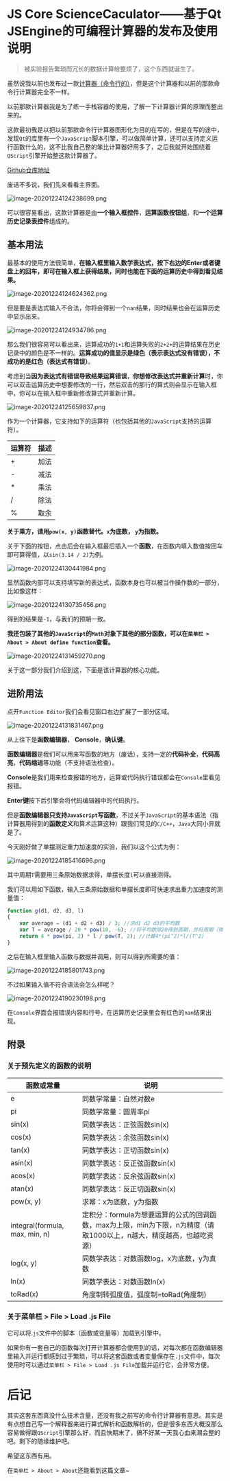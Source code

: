# JS Core ScienceCaculator——基于Qt JSEngine的可编程计算器的发布及使用说明

> 被实验报告繁琐而冗长的数据计算给整烦了，这个东西就诞生了。

虽然说我以前也发布过一款[计算器（命令行的）](https://paopaopaoge.xyz/archives/49.html)，但是这个计算器和以前的那款命令行计算器完全不一样。

以前那款计算器我是为了练一手栈容器的使用，了解一下计算器计算的原理而整出来的。

这款最初我是以把以前那款命令行计算器图形化为目的在写的，但是在写的途中，发现`Qt`的库里有一个`JavaScript`脚本引擎，可以做简单计算，还可以支持定义运行函数什么的，这不比我自己整的笨比计算器好用多了，之后我就开始围绕着`QScript`引擎开始整这款计算器了。

[Github仓库地址](https://github.com/AdamXuD/JSCoreCaculator)

废话不多说，我们先来看看主界面。

![image-20201224124238699.png](https://paopaopaoge.xyz/usr/uploads/2020/12/3180910111.png#vwid=411&vhei=708)

可以很容易看出，这款计算器是由**一个输入框控件**，**运算函数按钮组**，和**一个运算历史记录表控件**组成的。

## 基本用法

最基本的使用方法很简单，**在输入框里输入数学表达式，按下右边的Enter或者键盘上的回车，即可在输入框上获得结果，同时也能在下面的运算历史中得到看见结果。**

![image-20201224124624362.png](https://paopaopaoge.xyz/usr/uploads/2020/12/3913515808.png#vwid=829&vhei=712)

但是要是表达式输入不合法，你将会得到一个`nan`结果，同时结果也会在运算历史中显示出来。

![image-20201224124934786.png](https://paopaopaoge.xyz/usr/uploads/2020/12/86043598.png#vwid=829&vhei=712)

那么我们很容易可以看出来，运算成功的`1+1`和运算失败的`2+2+`的运算结果在历史记录中的颜色是不一样的。**运算成功的值显示是绿色（表示表达式没有错误），不成功的是红色（表达式有错误）**。

考虑到当**因为表达式有错误导致结果运算错误**，**你想修改表达式并重新计算**时，你可以双击运算历史中想要修改的一行，然后双击的那行的算式则会显示在输入框中，你可以在输入框中重新修改算式并重新计算。

![image-20201224125659837.png](https://paopaopaoge.xyz/usr/uploads/2020/12/4039382454.png#vwid=829&vhei=712)

作为一个计算器，它支持如下的运算符（也包括其他的`JavaScript`支持的运算符）。

| 运算符 | 描述 |
| :----- | :--- |
| +      | 加法 |
| -      | 减法 |
| *      | 乘法 |
| /      | 除法 |
| %      | 取余 |

**关于乘方，请用`pow(x, y)`函数替代。`x`为底数， `y`为指数。**

关于下面的按钮，点击后会在输入框最后插入一个**函数**，在函数内填入数值按回车即可算得值，以`sin(3.14 / 2)`为例。

![image-20201224130441984.png](https://paopaopaoge.xyz/usr/uploads/2020/12/1623363009.png#vwid=829&vhei=712)

显然函数内部可以支持填写新的表达式，函数本身也可以被当作操作数的一部分，比如像这样：

![image-20201224130735456.png](https://paopaopaoge.xyz/usr/uploads/2020/12/3604530932.png#vwid=638&vhei=708)

得到的结果是`-1`，与我们的预期一致。

**我还包装了其他的`JavaScript`的`Math`对象下其他的部分函数，可以在`菜单栏 > About > About define function`查看。**

![image-20201224131459270.png](https://paopaopaoge.xyz/usr/uploads/2020/12/170494229.png#vwid=638&vhei=708)

关于这一部分我们介绍到这，下面是该计算器的核心功能。

## 进阶用法

点开`Function Editor`我们会看见窗口右边扩展了一部分区域。

![image-20201224131831467.png](https://paopaopaoge.xyz/usr/uploads/2020/12/1607010610.png#vwid=1210&vhei=708)

从上往下是**函数编辑器**， **Console**，**确认键**。

**函数编辑器**是我们可以用来写函数的地方（废话），支持一定的**代码补全**，**代码高亮**，**代码缩进**等功能（不支持语法检查）。

**Console**是我们用来检查报错的地方，运算或代码执行错误都会在`Console`里看见报错。

**Enter键**按下后引擎会将代码编辑器中的代码执行。

但是**函数编辑器只支持`JavaScript`写函数**，不过关于`JavaScript`的基本语法（指计算器用得到的**函数定义**和算术运算这种）跟我们常见的`C/C++`，`Java`大同小异就是了。



今天刚好做了单摆测定重力加速度的实验，我们以这个公式为例：

![image-20201224185416696.png](https://paopaopaoge.xyz/usr/uploads/2020/12/488760986.png#vwid=214&vhei=96)

其中周期`T`需要用三条原始数据求得，单摆长度`l`可以直接测得。

我们可以用如下函数，输入三条原始数据和单摆长度即可快速求出重力加速度的测量值：

```javascript
function g(d1, d2, d3, l)
{
    var average = (d1 + d2 + d3) / 3; //求d1 d2 d3的平均数
    var T = average / 20 * pow(10, -6); //将平均数除20得到周期，并将周期（微妙） * 10^6得到周期（秒）
    return 4 * pow(pi, 2) * l / pow(T, 2); //计算4*(pi^2)*l/(T^2)
}
```

之后在输入框里输入函数与数据并调用，则可以得到所需要的值：

![image-20201224185801743.png](https://paopaopaoge.xyz/usr/uploads/2020/12/1871465961.png#vwid=1290&vhei=708)

不过如果输入值不符合语法会怎么样呢？

![image-20201224190230198.png](https://paopaopaoge.xyz/usr/uploads/2020/12/4072577691.png#vwid=1290&vhei=708)

在`Console`界面会报错误内容和行号，在运算历史记录里会有红色的`nan`结果出现。

## 附录

### 关于预先定义的函数的说明

| 函数或常量                     | 说明                                                         |
| ------------------------------ | ------------------------------------------------------------ |
| e                              | 同数学常量：自然对数e                                        |
| pi                             | 同数学常量：圆周率pi                                         |
| sin(x)                         | 同数学表达：正弦函数sin(x)                                   |
| cos(x)                         | 同数学表达：余弦函数sin(x)                                   |
| tan(x)                         | 同数学表达：正切函数sin(x)                                   |
| asin(x)                        | 同数学表达：反正弦函数sin(x)                                 |
| acos(x)                        | 同数学表达：反余弦函数sin(x)                                 |
| atan(x)                        | 同数学表达：反正切函数sin(x)                                 |
| pow(x, y)                      | 求幂：x为底数，y为指数                                       |
| integral(formula, max, min, n) | 定积分：formula为想要运算的公式的回调函数，max为上限，min为下限，n为精度（请取1000以上，n越大，精度越高，也越吃资源） |
| log(x, y)                      | 同数学表达：对数函数log，x为底数，y为真数                    |
| ln(x)                          | 同数学表达：对数函数ln(x)                                    |
| toRad(x)                       | 角度制转弧度值，弧度制=toRad(角度制)                         |

### 关于菜单栏 > File > Load .js File

它可以将.`js`文件中的脚本（函数或变量等）加载到引擎中。

如果你有一套自己的函数每次打开计算器都会使用到的话，对每次都在函数编辑器里输入并运行都感到过于繁琐，可以将这套函数或者变量保存在`.js`文件中，每次使用时可以通过`菜单栏 > File > Load .js File`加载并运行它，会非常方便。



# 后记

其实这套东西真没什么技术含量，还没有我之前写的命令行计算器有意思。其实是有点想自己写一个解释器来进行算式解析和函数解析的，但是很多东西大概没那么容易做得跟`QScript`引擎那么好，而且快期末了，搞不好某一天我心血来潮会整的吧。剩下的随缘维护吧。

希望这东西有用。

在`菜单栏 > About > About`还能看到这篇文章~
